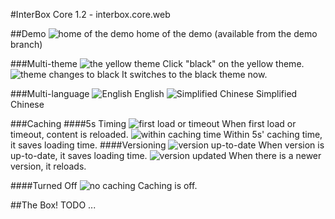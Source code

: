 #InterBox Core 1.2 - interbox.core.web

##Demo
![home of the demo](http://guzhijistudio.comoj.com/uploadedfiles/1405953941.png)
home of the demo (available from the demo branch)

###Multi-theme
![the yellow theme](http://guzhijistudio.comoj.com/uploadedfiles/140595394164.png)
Click "black" on the yellow theme.
![theme changes to black](http://guzhijistudio.comoj.com/uploadedfiles/140595394115.png)
It switches to the black theme now.

###Multi-language
![English](http://guzhijistudio.comoj.com/uploadedfiles/1405953984.png)
English
![Simplified Chinese](http://guzhijistudio.comoj.com/uploadedfiles/140595398414.png)
Simplified Chinese

###Caching
####5s Timing
![first load or timeout](http://guzhijistudio.comoj.com/uploadedfiles/140595409265.png)
When first load or timeout, content is reloaded.
![within caching time](http://guzhijistudio.comoj.com/uploadedfiles/140595409258.png)
Within 5s' caching time, it saves loading time.
####Versioning
![version up-to-date](http://guzhijistudio.comoj.com/uploadedfiles/14059540927.png)
When version is up-to-date, it saves loading time.
![version updated](http://guzhijistudio.comoj.com/uploadedfiles/140595409253.png)
When there is a newer version, it reloads.

####Turned Off
![no caching](http://guzhijistudio.comoj.com/uploadedfiles/1405954092.png)
Caching is off.

##The Box!
TODO ...

